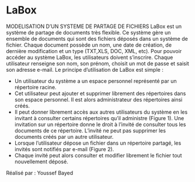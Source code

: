 # LaBox
MODELISATION D’UN SYSTEME DE PARTAGE DE FICHIERS
LaBox est un système de partage de documents très flexible. Ce système gère un ensemble
de documents qui sont des fichiers déposés dans un système de fichier. Chaque document
possède un nom, une date de création, de dernière modification et un type (TXT,XLS, DOC,
XML, etc).
Pour pouvoir accéder au système LaBox, les utilisateurs doivent s’inscrire. Chaque utilisateur
renseigne son nom, son prénom, choisit un mot de passe et saisit son adresse e-mail.
Le principe d’utilisation de LaBox est simple :
- Un utilisateur du système a un espace personnel représenté par un répertoire racine.
- Cet utilisateur peut ajouter et supprimer librement des répertoires dans son espace
personnel. Il est alors administrateur des répertoires ainsi créés.
- Il peut donner librement accès aux autres utilisateurs du système en les invitant à
consulter certains répertoires qu’il administre (Figure 1). Une invitation sur un
répertoire donne le droit à l’invité de consulter tous les documents de ce répertoire.
L’invité ne peut pas supprimer les documents créés par un autre utilisateur.
- Lorsque l’utilisateur dépose un fichier dans un répertoire partagé, les invités sont
notifiés par e-mail (Figure 2).
- Chaque invité peut alors consulter et modifier librement le fichier tout nouvellement
déposé.

Réalisé par : Youssef Bayed
